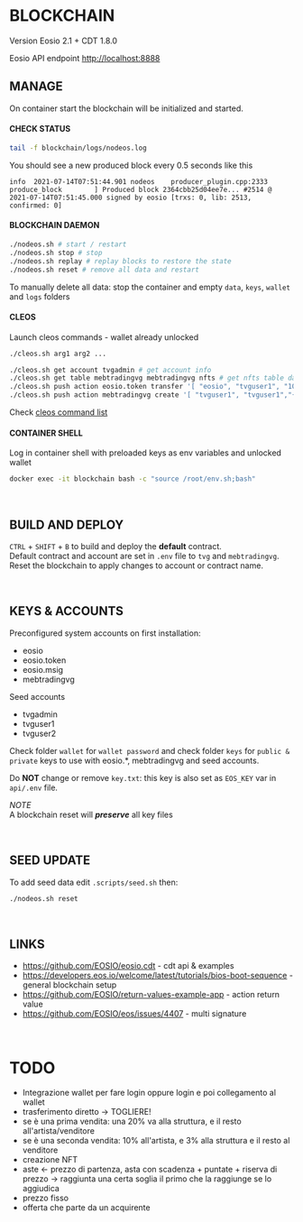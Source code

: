 # BLOCKCHAIN

Version Eosio 2.1 + CDT 1.8.0

Eosio API endpoint [http://localhost:8888](http://localhost:8888)

## MANAGE

On container start the blockchain will be initialized and started.

#### CHECK STATUS

```bash
tail -f blockchain/logs/nodeos.log
```

You should see a new produced block every 0.5 seconds like this

```
info  2021-07-14T07:51:44.901 nodeos    producer_plugin.cpp:2333      produce_block        ] Produced block 2364cbb25d04ee7e... #2514 @ 2021-07-14T07:51:45.000 signed by eosio [trxs: 0, lib: 2513, confirmed: 0]
```

#### BLOCKCHAIN DAEMON

```bash
./nodeos.sh # start / restart
./nodeos.sh stop # stop
./nodeos.sh replay # replay blocks to restore the state
./nodeos.sh reset # remove all data and restart
```

To manually delete all data: stop the container and empty `data`, `keys`, `wallet` and `logs` folders

#### CLEOS

Launch cleos commands - wallet already unlocked

```bash
./cleos.sh arg1 arg2 ...

./cleos.sh get account tvgadmin # get account info
./cleos.sh get table mebtradingvg mebtradingvg nfts # get nfts table data
./cleos.sh push action eosio.token transfer '[ "eosio", "tvguser1", "1000.0000 EOS", "deposit" ]' -p eosio@active # transfer 1000 EOS to tvguser1
./cleos.sh push action mebtradingvg create '[ "tvguser1", "tvguser1","{\"title\":\"-\",\"url\":\"-\"}"]' -p tvguser1@active -p mebtradingvg@active # create NFT
```

Check [cleos command list](https://developers.eos.io/manuals/eos/latest/cleos/command-reference/index)

#### CONTAINER SHELL

Log in container shell with preloaded keys as env variables and unlocked wallet

```bash
docker exec -it blockchain bash -c "source /root/env.sh;bash"
```

<br />

## BUILD AND DEPLOY

`CTRL` + `SHIFT` + `B` to build and deploy the **default** contract. <br/>
Default contract and account are set in `.env` file to `tvg` and `mebtradingvg`.
Reset the blockchain to apply changes to account or contract name.

<br />

## KEYS & ACCOUNTS

Preconfigured system accounts on first installation:

- eosio
- eosio.token
- eosio.msig
- mebtradingvg

Seed accounts

- tvgadmin
- tvguser1
- tvguser2

Check folder `wallet` for `wallet password` and check folder `keys` for `public & private` keys to use with eosio.\*, mebtradingvg and seed accounts.

Do **NOT** change or remove `key.txt`: this key is also set as `EOS_KEY` var in `api/.env` file.

_NOTE_<br />
A blockchain reset will **_preserve_** all key files

<br />

## SEED UPDATE

To add seed data edit `.scripts/seed.sh` then:

```bash
./nodeos.sh reset
```

<br />

## LINKS

- https://github.com/EOSIO/eosio.cdt - cdt api & examples
- https://developers.eos.io/welcome/latest/tutorials/bios-boot-sequence - general blockchain setup
- https://github.com/EOSIO/return-values-example-app - action return value
- https://github.com/EOSIO/eos/issues/4407 - multi signature

<br >

# TODO

- Integrazione wallet per fare login oppure login e poi collegamento al wallet
- trasferimento diretto -> TOGLIERE!
- se è una prima vendita: una 20% va alla struttura, e il resto all'artista/venditore
- se è una seconda vendita: 10% all'artista, e 3% alla struttura e il resto al venditore
- creazione NFT
- aste <- prezzo di partenza, asta con scadenza + puntate + riserva di prezzo -> raggiunta una certa soglia il primo che la raggiunge se lo aggiudica
- prezzo fisso
- offerta che parte da un acquirente
